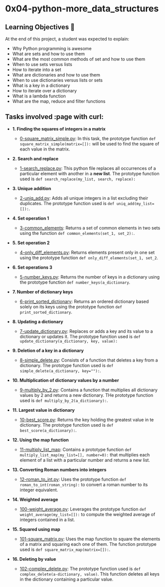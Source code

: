 # 0x04-python-more_data_structures


## Learning Objectives :dart:

At the end of this project, a student was expected to explain:

* Why Python programming is awesome
* What are sets and how to use them
* What are the most common methods of set and how to use them
* When to use sets versus lists
* How to iterate into a set
* What are dictionaries and how to use them
* When to use dictionaries versus lists or sets
* What is a key in a dictionary
* How to iterate over a dictionary
* What is a lambda function
* What are the map, reduce and filter functions


## Tasks involved :page with curl:

* **1. Finding the squares of integers in a matrix**
  * [0-square_matrix_simple.py](0-square_matrix_simple.py): In this task, the prototype function `def square_matrix_simple(matrix=[]):` will be used to find the square of each value in the matrix.

* **2. Search and replace**
  * [1-search_replace.py](1-search_replace.py): This python file replaces all occurrences of a particular element with another in a **new list**. The prototype function used is `def search_replace(my_list, search, replace):`

* **3. Unique addition**
  * [2-uniq_add.py](2-uniq_add.py): Adds all unique integers in a list excluding their duplicates. The prototype function used is `def uniq_add(my_list=[]):`.

* **4. Set operation 1**
  * [3-common_elements](3-common_elements): Returns a set of common elements in two sets using the function `def common_elements(set_1, set_2):`.

* **5. Set operation 2**
  * [4-only_diff_elements.py](4-only_diff_elements.py): Returns elements present only in one set using the prototype function `def only_diff_elements(set_1, set_2`.

* **6. Set operations 3**
  * [5-number_keys.py](5-number_keys.py): Returns the number of keys in a dictionary using the prototype function `def number_keys(a_dictionary`.

* **7. Number of dictionary keys**
  * [6-print_sorted_dictionary](6-print_sorted_dictionary): Returns an ordered dictionary based solely on its keys using the prototype function `def print_sorted_dictionary`.

* **8. Updating a dictionary**
  * [7-update_dictionary.py](7-update_dictionary.py): Replaces or adds a key and its value to a dictionary or updates it. The prototype function used is `def update_dictionary(a_dictionary, key, value):`

* **9. Deletion of a key in a dictionary**
  * [8-simple_delete.py](8-simple_delete.py): Consists of a function that deletes a key from a dictionary. The prototype function used is `def simple_delete(a_dictionary, key=""):`.

* **10. Multiplication of dictionary values by a number**
  * [9-multiply_by_2.py](9-multiply_by_2.py): Contains a function that multiplies all dictionary values by 2 and returns a new dictionary. THe prototype function used is `def multiply_by_2(a_dictionary):`.

* **11. Largest value in dictionary**
  * [10-best_score.py](10-best_score.py): Returns the key holding the greatest value in te dictionary. The prototype function used is `def best_score(a_dictionary):`.

* **12. Using the map function**
  * [11-multiply_list_map](11-multiply_list_map): Contains a prototype function `def multiply_list_map(my_list=[], number=0):` that multiplies each element of a list with a particular number and returns a new list.

* **13. Converting Roman numbers into integers**
  * [12-roman_to_int.py](12-roman_to_int.py): Uses the prototype function `def roman_to_int(roman_string):` to convert a roman number to its integer equivalent.

* **14. Weighted average**
  * [100-weight_average.py](100-weight_average.py): Leverages the prototype function `def weight_average(my_list=[]):` to compute the weighted average of integers contained in a list.

* **15. Squared using map**
  * [101-square_matrix.py](101-square_matrix.py): Uses the map function to square the elements of a matrix and squaring each one of them. The function prototype used is `def square_matrix_map(matrix=[]):`.

* **16. Deleting by value**
  * [102-complex_delete.py](102-complex_delete.py): The prototype function used is `def complex_delete(a-dictionary, value)`. This function deletes all keys in the dictionary containing a particular value.   	

